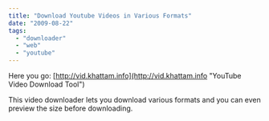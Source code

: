 ```yaml
---
title: "Download Youtube Videos in Various Formats"
date: "2009-08-22"
tags: 
  - "downloader"
  - "web"
  - "youtube"
---
```


Here you go: [http://vid.khattam.info](http://vid.khattam.info "YouTube Video Download Tool")

This video downloader lets you download various formats and you can even preview the size before downloading.
